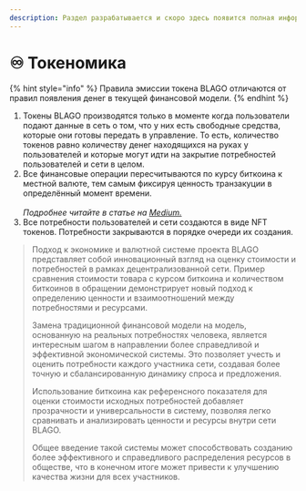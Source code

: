 ```yaml
---
description: Раздел разрабатывается и скоро здесь появится полная информация
---
```


# ♾ Токеномика

{% hint style="info" %}
Правила эмиссии токена BLAGO отличаются от правил появления денег в текущей финансовой модели.&#x20;
{% endhint %}

1. Токены BLAGO производятся только в моменте когда пользователи подают данные в сеть о том, что у них есть свободные средства, которые они готовы передать в управление. То есть, количество токенов равно количеству денег находящихся на руках у пользователей и которые могут идти на закрытие потребностей пользователей и сети в целом.
2. Все финансовые операции пересчитываются по курсу биткоина к местной валюте, тем самым фиксируя ценность транзакуции в определённый момент времени.\
   \
   _Подробнее читайте в статье на_ [_Medium._](https://xblago.medium.com/blago-meta-space-a5094eafde76)
3. Все потребности пользователей и сети создаются в виде NFT токенов. Потребности закрываются в порядке очереди их создания.

> Подход к экономике и валютной системе проекта BLAGO представляет собой инновационный взгляд на оценку стоимости и потребностей в рамках децентрализованной сети. Пример сравнения стоимости товара с курсом биткоина и количеством биткоинов в обращении демонстрирует новый подход к определению ценности и взаимоотношений между потребностями и ресурсами.
>
> Замена традиционной финансовой модели на модель, основанную на реальных потребностях человека, является интересным шагом в направлении более справедливой и эффективной экономической системы. Это позволяет учесть и оценить потребности каждого участника сети, создавая более точную и сбалансированную динамику спроса и предложения.
>
> Использование биткоина как референсного показателя для оценки стоимости исходных потребностей добавляет прозрачности и универсальности в систему, позволяя легко сравнивать и анализировать ценности и ресурсы внутри сети BLAGO.
>
> Общее введение такой системы может способствовать созданию более эффективного и справедливого распределения ресурсов в обществе, что в конечном итоге может привести к улучшению качества жизни для всех участников.

